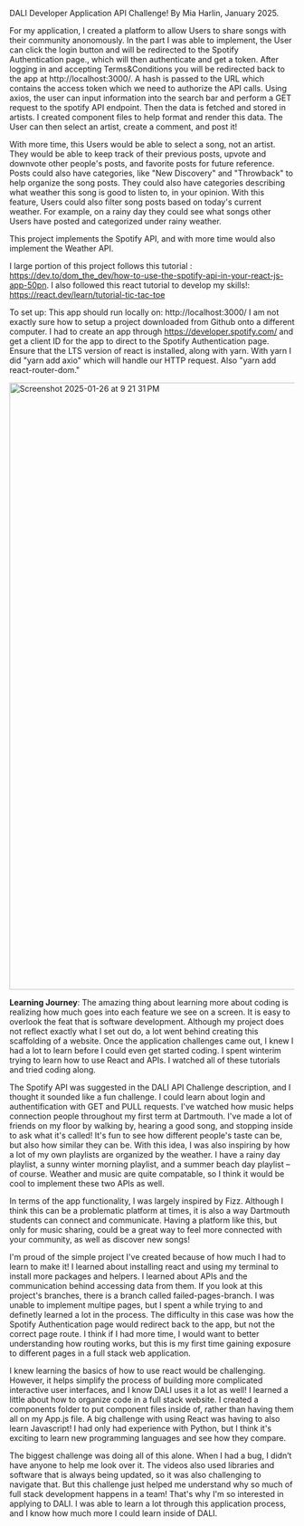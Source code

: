 DALI Developer Application API Challenge!
By Mia Harlin, January 2025.

For my application, I created a platform to allow Users to share songs with their community anonomously. In the part I was able to implement, the User can click the login button and will be redirected to the Spotify Authentication page., which will then authenticate and get a token. After logging in and accepting Terms&Conditions you will be redirected back to the app at http://localhost:3000/. A hash is passed to the URL which contains the access token which we need to authorize the API calls. Using axios, the user can input information into the search bar and perform a GET request to the spotify API endpoint. Then the data is fetched and stored in artists. I created component files to help format and render this data. The User can then select an artist, create a comment, and post it!

With more time, this Users would be able to select a song, not an artist. They would be able to keep track of their previous posts, upvote and downvote other people's posts, and favorite posts for future reference. Posts could also have categories, like "New Discovery" and "Throwback" to help organize the song posts. They could also have categories describing what weather this song is good to listen to, in your opinion. With this feature, Users could also filter song posts based on today's current weather. For example, on a rainy day they could see what songs other Users have posted and categorized under rainy weather.

This project implements the Spotify API, and with more time would also implement the Weather API.

I large portion of this project follows this tutorial : https://dev.to/dom_the_dev/how-to-use-the-spotify-api-in-your-react-js-app-50pn.
I also followed this react tutorial to develop my skills!: https://react.dev/learn/tutorial-tic-tac-toe

To set up:
This app should run locally on: http://localhost:3000/
I am not exactly sure how to setup a project downloaded from Github onto a different computer. I had to create an app through https://developer.spotify.com/ and get a client ID for the app to direct to the Spotify Authentication page. Ensure that the LTS version of react is installed, along with yarn. With yarn I did "yarn add axio" which will handle our HTTP request. Also "yarn add react-router-dom."

<img width="1073" alt="Screenshot 2025-01-26 at 9 21 31 PM" src="https://github.com/user-attachments/assets/fda3c17e-f633-4855-a3bc-30dbd4f9055d" />

**Learning Journey**:
The amazing thing about learning more about coding is realizing how much goes into each feature we see on a screen. It is easy to overlook the feat that is software development. Although my project does not reflect exactly what I set out do, a lot went behind creating this scaffolding of a website. Once the application challenges came out, I knew I had a lot to learn before I could even get started coding. I spent winterim trying to learn how to use React and APIs. I watched all of these tutorials and tried coding along. 

The Spotify API was suggested in the DALI API Challenge description, and I thought it sounded like a fun challenge. I could learn about login and authentification with GET and PULL requests. I've watched how music helps connection people throughout my first term at Dartmouth. I've made a lot of friends on my floor by walking by, hearing a good song, and stopping inside to ask what it's called! It's fun to see how different people's taste can be, but also how similar they can be. With this idea, I was also inspiring by how a lot of my own playlists are organized by the weather. I have a rainy day playlist, a sunny winter morning playlist, and a summer beach day playlist –of course. Weather and music are quite compatable, so I think it would be cool to implement these two APIs as well.

In terms of the app functionality, I was largely inspired by Fizz. Although I think this can be a problematic platform at times, it is also a way Dartmouth students can connect and communicate. Having a platform like this, but only for music sharing, could be a great way to feel more connected with your community, as well as discover new songs!

I'm proud of the simple project I've created because of how much I had to learn to make it! I learned about installing react and using my terminal to install more packages and helpers. I learned about APIs and the communication behind accessing data from them. If you look at this project's branches, there is a branch called failed-pages-branch. I was unable to implement multipe pages, but I spent a while trying to and definetly learned a lot in the process. The difficulty in this case was how the Spotify Authentication page would redirect back to the app, but not the correct  page route. I think if I had more time, I would want to better understanding how routing works, but this is my first time gaining exposure to different pages in a full stack web application.

I knew learning the basics of how to use react would be challenging. However, it helps simplify the process of building more complicated interactive user interfaces, and I know DALI uses it a lot as well! I learned a little about how to organize code in a full stack website. I created a components folder to put component files inside of, rather than having them all on my App.js file. A big challenge with using React was having to also learn Javascript! I had only had experience with Python, but I think it's exciting to learn new programming languages and see how they compare.

The biggest challenge was doing all of this alone. When I had a bug, I didn’t have anyone to help me look over it. The videos also used libraries and software that is always being updated, so it was also challenging to navigate that. But this challenge just helped me understand why so much of full stack development happens in a team! That's why I'm so interested in applying to DALI. I was able to learn a lot through this application process, and I know how much more I could learn inside of DALI.
